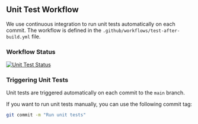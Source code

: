 ## Unit Test Workflow

We use continuous integration to run unit tests automatically on each commit. The workflow is defined in the `.github/workflows/test-after-build.yml` file.

### Workflow Status

[![Unit Test Status](https://github.com/your-username/your-repository/workflows/Unit%20Tests/badge.svg)](https://github.com/dhiuhu/3-unit-tests-calc.git)

### Triggering Unit Tests

Unit tests are triggered automatically on each commit to the `main` branch.

If you want to run unit tests manually, you can use the following commit tag:

```bash
git commit -m "Run unit tests"
